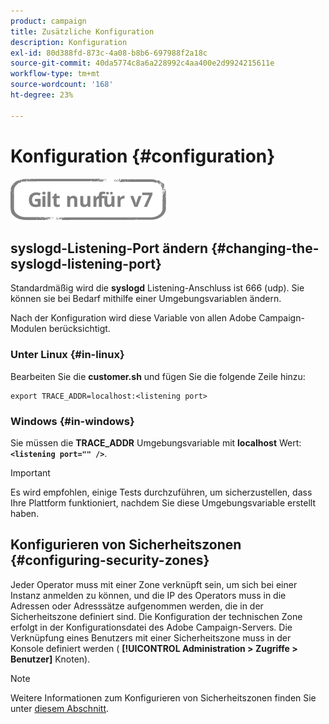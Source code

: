 ```yaml
---
product: campaign
title: Zusätzliche Konfiguration
description: Konfiguration
exl-id: 80d388fd-873c-4a08-b8b6-697988f2a18c
source-git-commit: 40da5774c8a6a228992c4aa400e2d9924215611e
workflow-type: tm+mt
source-wordcount: '168'
ht-degree: 23%

---
```


# Konfiguration {#configuration}

![](../../assets/v7-only.svg)

## syslogd-Listening-Port ändern {#changing-the-syslogd-listening-port}

Standardmäßig wird die **syslogd** Listening-Anschluss ist 666 (udp). Sie können sie bei Bedarf mithilfe einer Umgebungsvariablen ändern.

Nach der Konfiguration wird diese Variable von allen Adobe Campaign-Modulen berücksichtigt.

### Unter Linux {#in-linux}

Bearbeiten Sie die **customer.sh** und fügen Sie die folgende Zeile hinzu:

```
export TRACE_ADDR=localhost:<listening port>
```

### Windows {#in-windows}

Sie müssen die **TRACE_ADDR** Umgebungsvariable mit **localhost** Wert: **`<listening port="" />`**.

>[!IMPORTANT]
>
>Es wird empfohlen, einige Tests durchzuführen, um sicherzustellen, dass Ihre Plattform funktioniert, nachdem Sie diese Umgebungsvariable erstellt haben.

## Konfigurieren von Sicherheitszonen {#configuring-security-zones}

Jeder Operator muss mit einer Zone verknüpft sein, um sich bei einer Instanz anmelden zu können, und die IP des Operators muss in die Adressen oder Adresssätze aufgenommen werden, die in der Sicherheitszone definiert sind. Die Konfiguration der technischen Zone erfolgt in der Konfigurationsdatei des Adobe Campaign-Servers. Die Verknüpfung eines Benutzers mit einer Sicherheitszone muss in der Konsole definiert werden ( **[!UICONTROL Administration > Zugriffe > Benutzer]** Knoten).

>[!NOTE]
>
>Weitere Informationen zum Konfigurieren von Sicherheitszonen finden Sie unter [diesem Abschnitt](../../installation/using/security-zones.md).
